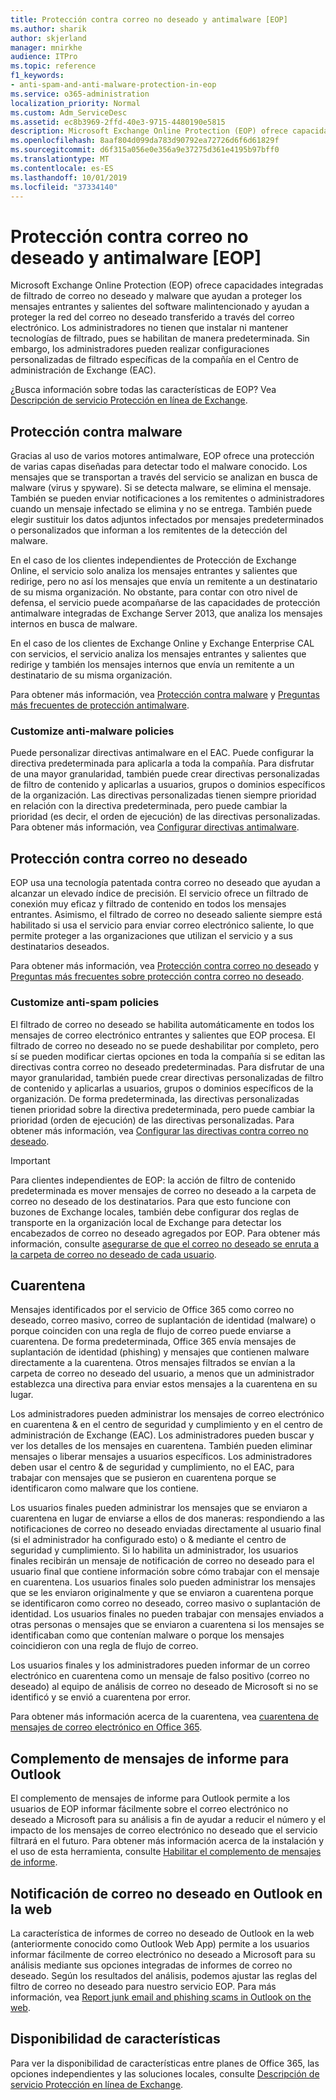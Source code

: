 ```yaml
---
title: Protección contra correo no deseado y antimalware [EOP]
ms.author: sharik
author: skjerland
manager: mnirkhe
audience: ITPro
ms.topic: reference
f1_keywords:
- anti-spam-and-anti-malware-protection-in-eop
ms.service: o365-administration
localization_priority: Normal
ms.custom: Adm_ServiceDesc
ms.assetid: ec8b3969-2ffd-40e3-9715-4480190e5815
description: Microsoft Exchange Online Protection (EOP) ofrece capacidades integradas de filtrado de correo no deseado y malware que ayudan a proteger los mensajes entrantes y salientes del software malintencionado y ayudan a proteger la red del correo no deseado transferido a través del correo electrónico. Los administradores no tienen que instalar ni mantener tecnologías de filtrado, pues se habilitan de manera predeterminada. Sin embargo, los administradores pueden realizar configuraciones personalizadas de filtrado específicas de la compañía en el Centro de administración de Exchange (EAC).
ms.openlocfilehash: 8aaf804d099da783d90792ea72726d6f6d61829f
ms.sourcegitcommit: d6f315a056e0e356a9e37275d361e4195b97bff0
ms.translationtype: MT
ms.contentlocale: es-ES
ms.lasthandoff: 10/01/2019
ms.locfileid: "37334140"
---
```

# <a name="anti-spam-and-anti-malware-protectioneop"></a>Protección contra correo no deseado y antimalware [EOP]

Microsoft Exchange Online Protection (EOP) ofrece capacidades integradas de filtrado de correo no deseado y malware que ayudan a proteger los mensajes entrantes y salientes del software malintencionado y ayudan a proteger la red del correo no deseado transferido a través del correo electrónico. Los administradores no tienen que instalar ni mantener tecnologías de filtrado, pues se habilitan de manera predeterminada. Sin embargo, los administradores pueden realizar configuraciones personalizadas de filtrado específicas de la compañía en el Centro de administración de Exchange (EAC).

¿Busca información sobre todas las características de EOP? Vea [Descripción de servicio Protección en línea de Exchange](exchange-online-protection-service-description.md).

## <a name="anti-malware-protection"></a>Protección contra malware

Gracias al uso de varios motores antimalware, EOP ofrece una protección de varias capas diseñadas para detectar todo el malware conocido. Los mensajes que se transportan a través del servicio se analizan en busca de malware (virus y spyware). Si se detecta malware, se elimina el mensaje. También se pueden enviar notificaciones a los remitentes o administradores cuando un mensaje infectado se elimina y no se entrega. También puede elegir sustituir los datos adjuntos infectados por mensajes predeterminados o personalizados que informan a los remitentes de la detección del malware.

En el caso de los clientes independientes de Protección de Exchange Online, el servicio solo analiza los mensajes entrantes y salientes que redirige, pero no así los mensajes que envía un remitente a un destinatario de su misma organización. No obstante, para contar con otro nivel de defensa, el servicio puede acompañarse de las capacidades de protección antimalware integradas de Exchange Server 2013, que analiza los mensajes internos en busca de malware.

En el caso de los clientes de Exchange Online y Exchange Enterprise CAL con servicios, el servicio analiza los mensajes entrantes y salientes que redirige y también los mensajes internos que envía un remitente a un destinatario de su misma organización.

Para obtener más información, vea [Protección contra malware](https://go.microsoft.com/fwlink/p/?LinkId=282244) y [Preguntas más frecuentes de protección antimalware](https://go.microsoft.com/fwlink/p/?LinkId=320401).

### <a name="customize-anti-malware-policies"></a>Customize anti-malware policies

Puede personalizar directivas antimalware en el EAC. Puede configurar la directiva predeterminada para aplicarla a toda la compañía. Para disfrutar de una mayor granularidad, también puede crear directivas personalizadas de filtro de contenido y aplicarlas a usuarios, grupos o dominios específicos de la organización. Las directivas personalizadas tienen siempre prioridad en relación con la directiva predeterminada, pero puede cambiar la prioridad (es decir, el orden de ejecución) de las directivas personalizadas. Para obtener más información, vea [Configurar directivas antimalware](https://go.microsoft.com/fwlink/p/?LinkId=320402).

## <a name="anti-spam-protection"></a>Protección contra correo no deseado

EOP usa una tecnología patentada contra correo no deseado que ayudan a alcanzar un elevado índice de precisión. El servicio ofrece un filtrado de conexión muy eficaz y filtrado de contenido en todos los mensajes entrantes. Asimismo, el filtrado de correo no deseado saliente siempre está habilitado si usa el servicio para enviar correo electrónico saliente, lo que permite proteger a las organizaciones que utilizan el servicio y a sus destinatarios deseados.

Para obtener más información, vea [Protección contra correo no deseado](https://go.microsoft.com/fwlink/p/?LinkId=271754) y [Preguntas más frecuentes sobre protección contra correo no deseado](https://go.microsoft.com/fwlink/p/?LinkId=320403).

### <a name="customize-anti-spam-policies"></a>Customize anti-spam policies

El filtrado de correo no deseado se habilita automáticamente en todos los mensajes de correo electrónico entrantes y salientes que EOP procesa. El filtrado de correo no deseado no se puede deshabilitar por completo, pero sí se pueden modificar ciertas opciones en toda la compañía si se editan las directivas contra correo no deseado predeterminadas. Para disfrutar de una mayor granularidad, también puede crear directivas personalizadas de filtro de contenido y aplicarlas a usuarios, grupos o dominios específicos de la organización. De forma predeterminada, las directivas personalizadas tienen prioridad sobre la directiva predeterminada, pero puede cambiar la prioridad (orden de ejecución) de las directivas personalizadas. Para obtener más información, vea [Configurar las directivas contra correo no deseado](https://go.microsoft.com/fwlink/p/?LinkId=282243).

> [!IMPORTANT]
> Para clientes independientes de EOP: la acción de filtro de contenido predeterminada es mover mensajes de correo no deseado a la carpeta de correo no deseado de los destinatarios. Para que esto funcione con buzones de Exchange locales, también debe configurar dos reglas de transporte en la organización local de Exchange para detectar los encabezados de correo no deseado agregados por EOP. Para obtener más información, consulte [asegurarse de que el correo no deseado se enruta a la carpeta de correo no deseado de cada usuario](https://docs.microsoft.com/microsoft-365/security/office-365-security/ensure-that-spam-is-routed-to-each-user-s-junk-email-folder).

## <a name="quarantine"></a>Cuarentena

Mensajes identificados por el servicio de Office 365 como correo no deseado, correo masivo, correo de suplantación de identidad (malware) o porque coinciden con una regla de flujo de correo puede enviarse a cuarentena. De forma predeterminada, Office 365 envía mensajes de suplantación de identidad (phishing) y mensajes que contienen malware directamente a la cuarentena. Otros mensajes filtrados se envían a la carpeta de correo no deseado del usuario, a menos que un administrador establezca una directiva para enviar estos mensajes a la cuarentena en su lugar.

Los administradores pueden administrar los mensajes de correo electrónico en cuarentena &amp; en el centro de seguridad y cumplimiento y en el centro de administración de Exchange (EAC). Los administradores pueden buscar y ver los detalles de los mensajes en cuarentena. También pueden eliminar mensajes o liberar mensajes a usuarios específicos. Los administradores deben usar el centro &amp; de seguridad y cumplimiento, no el EAC, para trabajar con mensajes que se pusieron en cuarentena porque se identificaron como malware que los contiene.

Los usuarios finales pueden administrar los mensajes que se enviaron a cuarentena en lugar de enviarse a ellos de dos maneras: respondiendo a las notificaciones de correo no deseado enviadas directamente al usuario final (si el administrador ha configurado esto) o &amp; mediante el centro de seguridad y cumplimiento. Si lo habilita un administrador, los usuarios finales recibirán un mensaje de notificación de correo no deseado para el usuario final que contiene información sobre cómo trabajar con el mensaje en cuarentena. Los usuarios finales solo pueden administrar los mensajes que se les enviaron originalmente y que se enviaron a cuarentena porque se identificaron como correo no deseado, correo masivo o suplantación de identidad. Los usuarios finales no pueden trabajar con mensajes enviados a otras personas o mensajes que se enviaron a cuarentena si los mensajes se identificaban como que contenían malware o porque los mensajes coincidieron con una regla de flujo de correo.

Los usuarios finales y los administradores pueden informar de un correo electrónico en cuarentena como un mensaje de falso positivo (correo no deseado) al equipo de análisis de correo no deseado de Microsoft si no se identificó y se envió a cuarentena por error.

Para obtener más información acerca de la cuarentena, vea [cuarentena de mensajes de correo electrónico en Office 365](https://docs.microsoft.com/microsoft-365/security/office-365-security/quarantine-email-messages).

## <a name="report-message-add-in-for-outlook"></a>Complemento de mensajes de informe para Outlook

El complemento de mensajes de informe para Outlook permite a los usuarios de EOP informar fácilmente sobre el correo electrónico no deseado a Microsoft para su análisis a fin de ayudar a reducir el número y el impacto de los mensajes de correo electrónico no deseado que el servicio filtrará en el futuro. Para obtener más información acerca de la instalación y el uso de esta herramienta, consulte [Habilitar el complemento de mensajes de informe](https://docs.microsoft.com/microsoft-365/security/office-365-security/enable-the-report-message-add-in).

## <a name="junk-email-reporting-in-outlook-on-the-web"></a>Notificación de correo no deseado en Outlook en la web

La característica de informes de correo no deseado de Outlook en la web (anteriormente conocido como Outlook Web App) permite a los usuarios informar fácilmente de correo electrónico no deseado a Microsoft para su análisis mediante sus opciones integradas de informes de correo no deseado. Según los resultados del análisis, podemos ajustar las reglas del filtro de correo no deseado para nuestro servicio EOP. Para más información, vea [Report junk email and phishing scams in Outlook on the web](https://docs.microsoft.com/microsoft-365/security/office-365-security/report-junk-email-and-phishing-scams-in-outlook-on-the-web-eop).

## <a name="feature-availability"></a>Disponibilidad de características

Para ver la disponibilidad de características entre planes de Office 365, las opciones independientes y las soluciones locales, consulte [Descripción de servicio Protección en línea de Exchange](exchange-online-protection-service-description.md).

